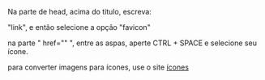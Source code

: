 
Na parte de head, acima do titulo, escreva:

"link", e então selecione a opção "favicon"

na parte " href="" ", entre as aspas, aperte CTRL + SPACE e selecione seu ícone.

para converter imagens para ícones, use o site [ícones](https://favicon.io/favicon-converter/)